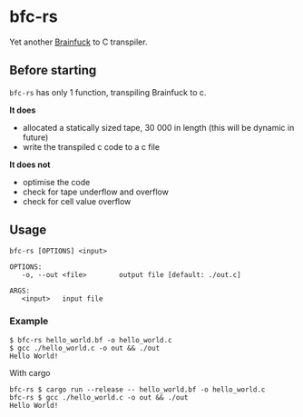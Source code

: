 # bfc-rs
Yet another [Brainfuck](https://en.wikipedia.org/wiki/Brainfuck) to C transpiler.

## Before starting
`bfc-rs` has only 1 function, transpiling Brainfuck to c.

**It does**
* allocated a statically sized tape, 30 000 in length (this will be dynamic in future)
* write the transpiled c code to a c file

**It does not**
* optimise the code
* check for tape underflow and overflow
* check for cell value overflow

## Usage
 ```shell
 bfc-rs [OPTIONS] <input>

OPTIONS:
	-o, --out <file>		output file [default: ./out.c]

ARGS:
	<input>   input file
 ```
### Example
```shell
$ bfc-rs hello_world.bf -o hello_world.c
$ gcc ./hello_world.c -o out && ./out
Hello World! 
```

With cargo
```shell 
bfc-rs $ cargo run --release -- hello_world.bf -o hello_world.c
bfc-rs $ gcc ./hello_world.c -o out && ./out
Hello World!
```
